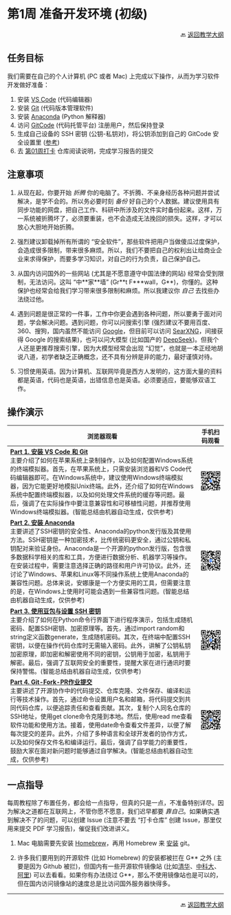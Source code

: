 # 第1周 准备开发环境 (初级)

<p align="right">🔙 <a href="https://gitcode.com/cueb-fintech/courses#%E6%95%99%E5%AD%A6%E5%A4%A7%E7%BA%B2">返回教学大纲</a></p>

## 任务目标

我们需要在自己的个人计算机 (PC 或者 Mac) 上完成以下操作，从而为学习软件开发做好准备：

1. 安装 [VS Code](https://code.visualstudio.com/) (代码编辑器)
1. 安装 [Git](https://git-scm.com/) (代码版本管理软件)
1. 安装 [Anaconda](https://www.anaconda.com/download/success) (Python 解释器)
1. 访问 [GitCode](https://gitcode.com/) (代码托管平台) 注册用户，然后保持登录
1. 生成自己设备的 SSH 密钥 (公钥-私钥对)，将公钥添加到自己的 GitCode 安全设置里 ([参考](https://docs.gitcode.com/docs/help/home/user_center/security_management/ssh))
1. 去 [第01周打卡](https://gitcode.com/cueb-fintech/week01) 仓库阅读说明，完成学习报告的提交

## 注意事项

1. 从现在起，你要开始 *折腾* 你的电脑了。不折腾、不亲身经历各种问题并尝试解决，是学不会的。所以务必要时刻 *备份* 好自己的个人数据。建议使用具有同步功能的网盘，把自己工作、科研中所涉及的文件实时备份起来。这样，万一系统被折腾坏了，必须要重装，也不会造成无法挽回的损失。这样，才可以放心大胆地开始折腾。

1. 强烈建议卸载掉所有所谓的 “安全软件”，那些软件把用户当做傻瓜过度保护，会造成很多限制，带来很多麻烦。所以，我们不要把自己的权利出让给商业企业来求得保护，而要多学习知识，对自己的行为负责，自己保护自己。

1. 从国内访问国外的一些网站 (尤其是不愿意遵守中国法律的网站) 经常会受到限制，无法访问。这叫 “中\*\*家\*\*墙” (Gr\*\*t F\*\*\*wall，G\*\*)，你懂的。这种保护也经常会给我们学习带来很多限制和麻烦。所以我建议你 *自己* 去找些办法绕过他。

1. 遇到问题是很正常的一件事，工作中你更会遇到各种问题，所以要勇于面对问题，学会解决问题。遇到问题，你可以问搜索引擎 (强烈建议不要用百度、360、搜狗，国内虽然不能访问 [Google](https://www.google.com/)，但目前可以访问 [SearXNG](https://searx.org/)，间接获得 Google 的搜索结果)，也可以问大模型 (比如国产的 [DeepSeek](https://www.deepseek.com/))。但我个人还是更推荐搜索引擎，因为大模型经常会出现 “幻觉”，也就是一本正经地胡说八道，初学者缺乏正确概念，还不具有分辨是非的能力，最好谨慎对待。

1. 习惯使用英语。因为计算机、互联网毕竟是西方人发明的，这方面大量的资料都是英语，代码也是英语，出错信息也是英语。必须要适应，要能够双语工作。

## 操作演示

|浏览器观看|手机扫码观看|
|----------------|----------|
|[**Part 1. 安装 VS Code 和 Git**](https://meeting.tencent.com/crm/l5orX33Z77)</br>主要介绍了如何在苹果系统上录制操作，以及如何配置Windows系统的终端模拟器。首先，在苹果系统上，只需安装浏览器和VS Code代码编辑器即可。在Windows系统中，建议使用Windows终端模拟器，因为它能更好地模拟Unix终端。此外，还介绍了如何在Windows系统中配置终端模拟器，以及如何处理文件系统的缓存等问题。最后，强调了在实际操作中要注意兼容性和可移植性问题，并推荐使用Windows终端模拟器。(智能总结由机器自动生成，仅供参考)|![二维码](images/qr-week01-part1.png)|
|[**Part 2. 安装 Anaconda**]()</br>主要讲述了SSH密钥的安全性、Anaconda的python发行版及其使用方法。SSH密钥是一种加密技术，比传统密码更安全，通过公钥和私钥配对来验证身份。Anaconda是一个开源的python发行版，包含很多数据科学相关的库和工具，方便进行数据分析、机器学习等操作。在安装过程中，需要注意选择正确的路径和用户许可协议。此外，还讨论了Windows、苹果和Linux等不同操作系统上使用Anaconda的兼容性问题。总体来说，安娜康是一个方便实用的工具，但需要注意的是，在Windows上使用时可能会遇到一些兼容性问题。(智能总结由机器自动生成，仅供参考)|![二维码](images/qr-week01-part2.png)|
|[**Part 3. 使用豆包与设置 SSH 密钥**]()</br>主要介绍了如何在Python命令行界面下进行程序演示，包括生成随机密码、配置SSH密钥、加密原理等。首先，通过import random和string定义函数generate，生成随机密码。其次，在终端中配置SSH密钥，以便在操作代码仓库时无需输入密码。此外，讲解了公钥私钥加密原理，即加密和解密使用不同的密钥，公钥用于加密，私钥用于解密。最后，强调了互联网安全的重要性，提醒大家在进行通讯时要保持警惕。(智能总结由机器自动生成，仅供参考)|![二维码](images/qr-week01-part3.png)|
|[**Part 4. Git-Fork-PR作业提交**](https://meeting.tencent.com/crm/N18Vkzq385)</br>主要讲述了开源协作中的代码提交、仓库克隆、文件保存、编译和运行等技术操作。首先，通过命令设置用户名和邮箱，将代码提交到共同代码仓库，以便追踪责任和查看贡献。其次，复制个人同名仓库的SSH地址，使用get clone命令克隆到本地。然后，使用read me查看软件功能和使用方法。接着，使用date命令查看文件差异，以便了解每次提交的差异。此外，介绍了多种语言和全球开发者的协作方式，以及如何保存文件名和编译运行。最后，强调了自学能力的重要性，鼓励大家在面对新问题时能够通过自学解决。(智能总结由机器自动生成，仅供参考)|![二维码](images/qr-week01-part4.png)|

## 一点指导

每周教程除了布置任务，都会给一点指导，但真的只是一点，不准备特别详尽。因为解决之道都在互联网上，不管你愿不愿意，我们迟早都要 *靠自己*。如果确实遇到解决不了的问题，可以创建 Issue (注意不要去 “打卡仓库” 创建 Issue，那里仅用来提交 PDF 学习报告)，催促我们改进讲义。

1. Mac 电脑需要先安装 [Homebrew](https://brew.sh/)，再用 Homebrew 来 [安装](https://git-scm.com/downloads/mac) git。

1. 许多我们要用到的开源软件 (比如 Homebrew) 的安装都被拦在 G\*\* 之外 (主要是因为 Github 被拦)，但国内有一些开源软件镜像站 (比如[清华](https://mirrors.tuna.tsinghua.edu.cn/)、[中科大](https://mirrors.ustc.edu.cn/)、[阿里](https://developer.aliyun.com/mirror/)) 可以去看看。如果你有办法绕过 G\*\*，那么不使用镜像站也是可以的，但在国内访问镜像站的速度总是比访问国外服务器快得多。

---

<p align="right">🔙 <a href="https://gitcode.com/cueb-fintech/courses#%E6%95%99%E5%AD%A6%E5%A4%A7%E7%BA%B2">返回教学大纲</a></p>
